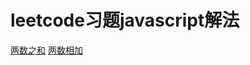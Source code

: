 # leetcode习题javascript解法
[两数之和](https://github.com/tinlee/leetcode-js-answer/blob/master/answer/two-sum.md)
[两数相加](https://github.com/tinlee/leetcode-js-answer/blob/master/answer/add-two-numbers.md)

